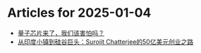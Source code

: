 # Articles for 2025-01-04

- [量子芯片来了，我们该害怕吗？](https://keithhchen.github.io/wpa-md-previews/2025-01-04/html/量子芯片来了我们该害怕吗.html)
- [从印度小镇到硅谷巨头：Surojit Chatterjee的50亿美元创业之路](https://keithhchen.github.io/wpa-md-previews/2025-01-04/html/从印度小镇到硅谷巨头Surojit-Chatterjee的50亿美元创业之路.html)